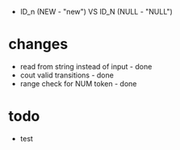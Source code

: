 - ID_n (NEW - "new") VS ID_N (NULL - "NULL")

# changes
- read from string instead of input - done
- cout valid transitions - done
- range check for NUM token - done

# todo
- test
